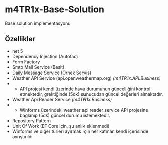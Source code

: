# m4TR1x-Base-Solution
Base solution implementasyonu

## Özellikler

- net 5
- Dependency Injection (Autofac)
- Form Factory
- Smtp Mail Service (Basit)
- Daily Message Service (Örnek Servis)
- Weather API Service (api.openweathermap.org) *(m4TR1x.API.Business)*
- - API projesi kendi üzerinde hava durumunun güncelliğini kontrol etmektedir, grektiğinde (5dk) sunucudan güncel değerleri almaktadır.
- Weather Api Reader Service *(m4TR1x.Business)*
- - Winforms üzerindeki weather api reader service API projesine bağlanıp (5dk) güncel durumu istemektedir.
- Repository Pattern
- Unit Of Work (EF Core için, şu anlık eklenmedi)
- Winforms ve diğer türleri ayırmak için her katman kendi içerisinde ayrıştırıldı
